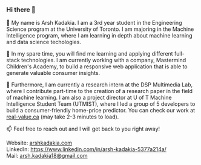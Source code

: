 ### Hi there 👋

<!--
**arshinmar/arshinmar** is a ✨ _special_ ✨ repository because its `README.md` (this file) appears on your GitHub profile.

Here are some ideas to get you started:

- 🔭 I’m currently working on ...
- 🌱 I’m currently learning ...
- 👯 I’m looking to collaborate on ...
- 🤔 I’m looking for help with ...
- 💬 Ask me about ...
- 📫 How to reach me: ...
- 😄 Pronouns: ...
- ⚡ Fun fact: ...
-->
🌱 My name is Arsh Kadakia. I am a 3rd year student in the Engineering Science program at the University of Toronto. I am majoring in the Machine Intelligence program, where I am learning in depth about machine learning and data science techologies.

👯 In my spare time, you will find me learning and applying different full-stack technologies. I am currently working with a company, Mastermind Children's Academy, to build a responsive web application that is able to generate valuable consumer insights.

🔭 Furthermore, I am currently a research intern at the DSP Multimedia Lab, where I contribute part-time to the creation of a research paper in the field of machine learning. I am also a project director at U of T Machine Intelligence Student Team (UTMIST), where I led a group of 5 developers to build a consumer-friendly home-price predictor. You can check our work at [real-value.ca](http://www.realvalue.ca) (may take 2-3 minutes to load). 

📫 Feel free to reach out and I will get back to you right away!

Website: <a target="_blank" href="http://arshkadakia.com">arshkadakia.com</a>  
LinkedIn: <a target="_blank" href="https://www.linkedin.com/in/arsh-kadakia-5377a214a/">https://www.linkedin.com/in/arsh-kadakia-5377a214a/</a>  
Mail: <a target="_blank" href="mailto:arsh.kadakia18@gmail.com">arsh.kadakia18@gmail.com</a> 

